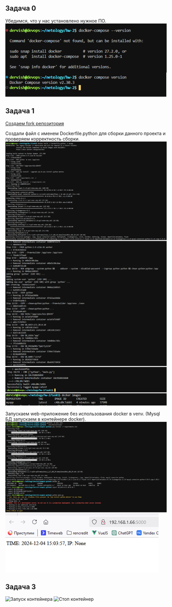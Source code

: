 ## Задача 0

Убедимся, что у нас установлено нужное ПО.
![docker compose](task0/docker_compose.png)


## Задача 1

[Создаем fork репозитория](https://github.com/ua4wne/shvirtd-example-python.git)

Создали файл с именем Dockerfile.python для сборки данного проекта и проверяем корректность сборки.
![Сборка контейнера](task1/build.png)
![Сборка контейнера](task1/build1.png)
![Сборка контейнера](task1/build2.png)
![Сборка контейнера](task1/build3.png)

Запускаем web-приложение без использования docker в venv. (Mysql БД запускаем в контейнере docker).
![venv](task1/venv.png)
![site](task1/venv_result.png)

## Задача 3
![Запуск контейнера](task3/1.png)
![Стоп контейнер](task3/2.png)